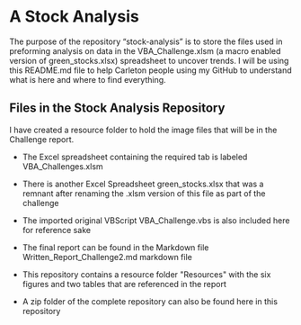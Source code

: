 # A Stock Analysis

The purpose of the repository “stock-analysis” is to store the files used in preforming analysis on  data in the VBA_Challenge.xlsm (a macro enabled version of green_stocks.xlsx) spreadsheet to uncover trends.  I will be using this README.md file to help Carleton people using my GitHub to understand what is here and where to find everything.

## Files in the Stock Analysis Repository

I have created a resource folder to hold the image files that will be in the Challenge report.

- The Excel spreadsheet containing the required tab is labeled VBA_Challenges.xlsm

- There is another Excel Spreadsheet green_stocks.xlsx that was a remnant after renaming the .xlsm version of this file as part of the challenge

- The imported original VBScript VBA_Challenge.vbs is also included here for reference sake

- The final report can be found in the Markdown file Written_Report_Challenge2.md markdown file

- This repository contains a resource folder "Resources" with the six figures and two tables that are referenced in the report

- A zip folder of the complete repository can also be found here in this repository
